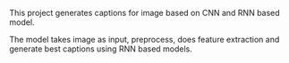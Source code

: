 This project generates captions for image based on CNN and RNN based model. 

The model takes image as input, preprocess, does feature extraction and generate best captions using RNN based models.

